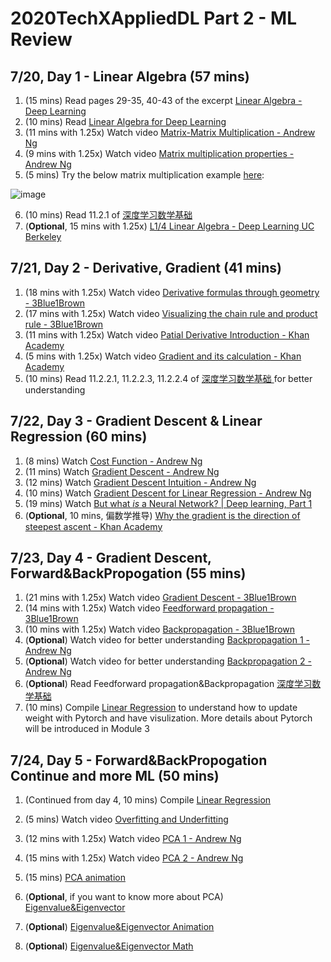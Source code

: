 # 2020TechXAppliedDL Part 2 - ML Review

## 7/20, Day 1 - Linear Algebra (57 mins)
1. (15 mins) Read pages 29-35, 40-43 of the excerpt [Linear Algebra - Deep Learning](http://www.deeplearningbook.org/contents/linear_algebra.html)
2. (10 mins) Read [Linear Algebra for Deep Learning](https://towardsdatascience.com/linear-algebra-for-deep-learning-506c19c0d6fa)
3. (11 mins with 1.25x) Watch video [Matrix-Matrix Multiplication - Andrew Ng](https://www.bilibili.com/video/BV1AD4y1Q7RH?p=14)
4. (9 mins with 1.25x) Watch video [Matrix multiplication properties - Andrew Ng](https://www.bilibili.com/video/BV1AD4y1Q7RH?p=15)
5. (5 mins) Try the below matrix multiplication example [here](http://matrixmultiplication.xyz/):

![image](https://raw.githubusercontent.com/nanjiangwill/2020TechXAppliedDL/master/ML%20Review/WechatIMG259.png?raw=true)

6. (10 mins) Read 11.2.1 of [深度学习数学基础](https://zh.d2l.ai/chapter_appendix/math.html)
7. (**Optional**, 15 mins with 1.25x) [L1/4 Linear Algebra - Deep Learning UC Berkeley](https://www.bilibili.com/video/BV14t41147MX?p=4)

## 7/21, Day 2 - Derivative, Gradient (41 mins)
1. (18 mins with 1.25x)  Watch video [Derivative formulas through geometry - 3Blue1Brown](https://www.bilibili.com/video/BV1qW411N7FU?p=3)
2. (17 mins with 1.25x) Watch video [Visualizing the chain rule and product rule - 3Blue1Brown](https://www.bilibili.com/video/BV1qW411N7FU?p=4)
3. (11 mins with 1.25x) Watch video [Patial Derivative Introduction - Khan Academy](https://www.bilibili.com/video/BV1L7411a7Xk)
4. (5 mins with 1.25x) Watch video [Gradient and its calculation - Khan Academy](https://www.bilibili.com/video/BV1L7411a7Xk)
5. (10 mins) Read 11.2.2.1, 11.2.2.3, 11.2.2.4 of [深度学习数学基础 ](https://zh.d2l.ai/chapter_appendix/math.html) for better understanding

## 7/22, Day 3 - Gradient Descent & Linear Regression (60 mins)
1. (8 mins) Watch [Cost Function - Andrew Ng](https://www.bilibili.com/video/BV1AD4y1Q7RH?p=5)
2. (11 mins) Watch [Gradient Descent - Andrew Ng](https://www.bilibili.com/video/BV1AD4y1Q7RH?p=5)
3. (12 mins) Watch [Gradient Descent Intuition - Andrew Ng](https://www.bilibili.com/video/BV1AD4y1Q7RH?p=5)
4. (10 mins) Watch [Gradient Descent for Linear Regression - Andrew Ng](https://www.bilibili.com/video/BV1AD4y1Q7RH?p=5)
5. (19 mins) Watch [But what *is* a Neural Network? | Deep learning, Part 1](https://www.bilibili.com/video/BV1bx411M7Zx)
6. (**Optional**, 10 mins, 偏数学推导) [Why the gradient is the direction of steepest ascent - Khan Academy](https://www.bilibili.com/video/BV1iE411K7qv)

## 7/23, Day 4 - Gradient Descent, Forward&BackPropogation (55 mins)
1. (21 mins with 1.25x) Watch video [Gradient Descent - 3Blue1Brown](https://www.bilibili.com/video/BV1bx411M7Zx)
2. (14 mins with 1.25x) Watch video [Feedforward propagation - 3Blue1Brown](https://www.bilibili.com/video/BV16x411V7Qg/?spm_id_from=333.788.videocard.0)
3. (10 mins with 1.25x) Watch video [Backpropagation - 3Blue1Brown](https://www.bilibili.com/video/BV16x411V7Qg?p=2)
4. (**Optional**) Watch video for better understanding [Backpropagation 1 - Andrew Ng](https://www.bilibili.com/video/BV1AD4y1Q7RH?p=50)
5. (**Optional**) Watch video for better understanding [Backpropagation 2 - Andrew Ng](https://www.bilibili.com/video/BV1AD4y1Q7RH?p=51)
6. (**Optional**) Read Feedforward propagation&Backpropagation [深度学习数学基础](https://zh.d2l.ai/chapter_deep-learning-basics/backprop.html)
7. (10 mins) Compile [Linear Regression](https://www.kaggle.com/init27/fastai-v3-lesson-2-sgd#) to understand how to update weight with Pytorch and have visulization. More details about Pytorch will be introduced in Module 3


## 7/24, Day 5 - Forward&BackPropogation Continue and more ML (50 mins)
1. (Continued from day 4, 10 mins) Compile [Linear Regression](https://www.kaggle.com/init27/fastai-v3-lesson-2-sgd#)
2. (5 mins) Watch video [Overfitting and Underfitting](https://github.com/nanjiangwill/2020TechXAppliedDL/blob/master/ML%20Review/Overfitting%20and%20Underfitting.mp4?raw=true)
3. (12 mins with 1.25x) Watch video [PCA 1 - Andrew Ng](https://www.bilibili.com/video/BV1AD4y1Q7RH?p=81)
4. (15 mins with 1.25x) Watch video [PCA 2 - Andrew Ng](https://www.bilibili.com/video/BV1AD4y1Q7RH?p=82)
5. (15 mins) [PCA animation](https://setosa.io/ev/principal-component-analysis/) 

6. (**Optional**, if you want to know more about PCA) [Eigenvalue&Eigenvector](https://www.bilibili.com/video/BV1ys411472E?p=14)
7. (**Optional**) [Eigenvalue&Eigenvector Animation](https://setosa.io/ev/principal-component-analysis/)
8. (**Optional**) [Eigenvalue&Eigenvector Math](https://www.mathsisfun.com/algebra/eigenvalue.html)
